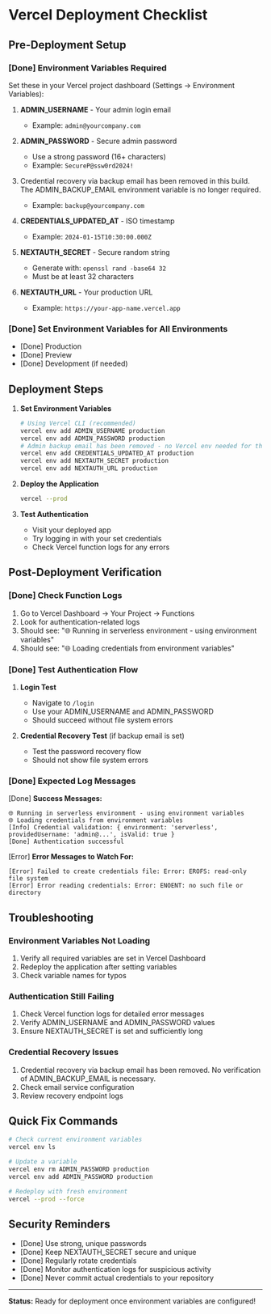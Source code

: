 # Vercel Deployment Checklist

## Pre-Deployment Setup

### [Done] Environment Variables Required

Set these in your Vercel project dashboard (Settings → Environment Variables):

1. **ADMIN_USERNAME** - Your admin login email
   - Example: `admin@yourcompany.com`

2. **ADMIN_PASSWORD** - Secure admin password
   - Use a strong password (16+ characters)
   - Example: `SecureP@ssw0rd2024!`

3. Credential recovery via backup email has been removed in this build. The ADMIN_BACKUP_EMAIL environment variable is no longer required.
   - Example: `backup@yourcompany.com`

4. **CREDENTIALS_UPDATED_AT** - ISO timestamp
   - Example: `2024-01-15T10:30:00.000Z`

5. **NEXTAUTH_SECRET** - Secure random string
   - Generate with: `openssl rand -base64 32`
   - Must be at least 32 characters

6. **NEXTAUTH_URL** - Your production URL
   - Example: `https://your-app-name.vercel.app`

### [Done] Set Environment Variables for All Environments

 - [Done] Production
 - [Done] Preview
 - [Done] Development (if needed)

## Deployment Steps

1. **Set Environment Variables**
   ```bash
   # Using Vercel CLI (recommended)
   vercel env add ADMIN_USERNAME production
   vercel env add ADMIN_PASSWORD production
   # Admin backup email has been removed - no Vercel env needed for this feature
   vercel env add CREDENTIALS_UPDATED_AT production
   vercel env add NEXTAUTH_SECRET production
   vercel env add NEXTAUTH_URL production
   ```

2. **Deploy the Application**
   ```bash
   vercel --prod
   ```

3. **Test Authentication**
   - Visit your deployed app
   - Try logging in with your set credentials
   - Check Vercel function logs for any errors

## Post-Deployment Verification

### [Done] Check Function Logs

1. Go to Vercel Dashboard → Your Project → Functions
2. Look for authentication-related logs
3. Should see: "🌐 Running in serverless environment - using environment variables"
4. Should see: "🌐 Loading credentials from environment variables"

### [Done] Test Authentication Flow

1. **Login Test**
   - Navigate to `/login`
   - Use your ADMIN_USERNAME and ADMIN_PASSWORD
   - Should succeed without file system errors

2. **Credential Recovery Test** (if backup email is set)
   - Test the password recovery flow
   - Should not show file system errors

### [Done] Expected Log Messages

[Done] **Success Messages:**
```
🌐 Running in serverless environment - using environment variables
🌐 Loading credentials from environment variables  
[Info] Credential validation: { environment: 'serverless', providedUsername: 'admin@...', isValid: true }
[Done] Authentication successful
```

[Error] **Error Messages to Watch For:**
```
[Error] Failed to create credentials file: Error: EROFS: read-only file system
[Error] Error reading credentials: Error: ENOENT: no such file or directory
```

## Troubleshooting

### Environment Variables Not Loading
1. Verify all required variables are set in Vercel Dashboard
2. Redeploy the application after setting variables
3. Check variable names for typos

### Authentication Still Failing
1. Check Vercel function logs for detailed error messages
2. Verify ADMIN_USERNAME and ADMIN_PASSWORD values
3. Ensure NEXTAUTH_SECRET is set and sufficiently long

### Credential Recovery Issues
1. Credential recovery via backup email has been removed. No verification of ADMIN_BACKUP_EMAIL is necessary.
2. Check email service configuration
3. Review recovery endpoint logs

## Quick Fix Commands

```bash
# Check current environment variables
vercel env ls

# Update a variable
vercel env rm ADMIN_PASSWORD production
vercel env add ADMIN_PASSWORD production

# Redeploy with fresh environment
vercel --prod --force
```

## Security Reminders

- [Done] Use strong, unique passwords
- [Done] Keep NEXTAUTH_SECRET secure and unique
- [Done] Regularly rotate credentials
- [Done] Monitor authentication logs for suspicious activity
- [Done] Never commit actual credentials to your repository

---

**Status:** Ready for deployment once environment variables are configured!